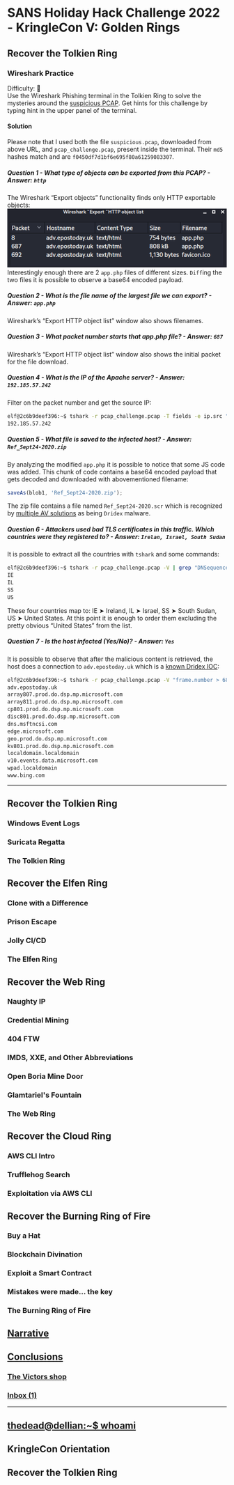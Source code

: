 # SANS Holiday Hack Challenge 2022 - KringleCon V: Golden Rings
## Recover the Tolkien Ring
### Wireshark Practice
Difficulty: :christmas_tree:  
Use the Wireshark Phishing terminal in the Tolkien Ring to solve the mysteries around the [suspicious PCAP](https://storage.googleapis.com/hhc22_player_assets/suspicious.pcap). Get hints for this challenge by typing hint in the upper panel of the terminal.

#### Solution
Please note that I used both the file `suspicious.pcap`, downloaded from above URL, and `pcap_challenge.pcap`, present inside the terminal. Their `md5` hashes match and are `f0450df7d1bf6e695f80a61259083307`.

##### Question 1 - What type of objects can be exported from this PCAP? - Answer: `http`
The Wireshark “Export objects” functionality finds only HTTP exportable objects:  
![Wireshark "Export" HTTP Object list](imgs/wireshark.png)  
Interestingly enough there are 2 `app.php` files of different sizes. `Diff`ing the two files it is possible to observe a base64 encoded payload.

##### Question 2 - What is the file name of the largest file we can export? - Answer: `app.php`
Wireshark’s “Export HTTP object list” window also shows filenames.

##### Question 3 - What packet number starts that app.php file? - Answer: `687`
Wireshark’s “Export HTTP object list” window also shows the initial packet for the file download.

##### Question 4 - What is the IP of the Apache server? - Answer: `192.185.57.242`
Filter on the packet number and get the source IP:
```bash
elf@2c6b9deef396:~$ tshark -r pcap_challenge.pcap -T fields -e ip.src "frame.number == 687"
192.185.57.242
```

##### Question 5 - What file is saved to the infected host? - Answer: `Ref_Sept24-2020.zip`
By analyzing the modified `app.php` it is possible to notice that some JS code was added. This chunk of code contains a base64 encoded payload that gets decoded and downloaded with abovementioned filename:
```js
saveAs(blob1, 'Ref_Sept24-2020.zip');
```
The zip file contains a file named `Ref_Sept24-2020.scr` which is recognized by [multiple AV solutions](https://www.virustotal.com/gui/file/fad001d463e892e7844040cabdcfa8f8431c07e7ef1ffd76ffbd190f49d7693d) as being `Dridex` malware.

##### Question 6 - Attackers used bad TLS certificates in this traffic. Which countries were they registered to? - Answer: `Irelan, Israel, South Sudan`
It is possible to extract all the countries with `tshark` and some commands:
```bash
elf@2c6b9deef396:~$ tshark -r pcap_challenge.pcap -V | grep "DNSequence item: 1 item (id-at-countryName=" | cut -d = -f 2 | cut -d ")" -f1 | sort | uniq
IE
IL
SS
US
```
These four countries map to: IE ➤ Ireland, IL ➤ Israel, SS ➤ South Sudan, US ➤ United States. At this
point it is enough to order them excluding the pretty obvious “United States” from the list.

##### Question 7 - Is the host infected (Yes/No)? - Answer: `Yes`
It is possible to observe that after the malicious content is retrieved, the host does a connection to `adv.epostoday.uk` which is a [known Dridex IOC](https://github.com/Esox-Lucius/PiHoleblocklists/blob/main/Dridex%20IOCs%20-%20Domains%20%26%20Hosts):
```bash
elf@2c6b9deef396:~$ tshark -r pcap_challenge.pcap -V "frame.number > 687 && ip.src == 10.9.24.101 && dns" | grep "type A" | cut -d " " -f9 | cut -d ":" -f 1 | sort | uniq
adv.epostoday.uk
array807.prod.do.dsp.mp.microsoft.com
array811.prod.do.dsp.mp.microsoft.com
cp801.prod.do.dsp.mp.microsoft.com
disc801.prod.do.dsp.mp.microsoft.com
dns.msftncsi.com
edge.microsoft.com
geo.prod.do.dsp.mp.microsoft.com
kv801.prod.do.dsp.mp.microsoft.com
localdomain.localdomain
v10.events.data.microsoft.com
wpad.localdomain
www.bing.com
```

---
## Recover the Tolkien Ring
### Windows Event Logs
### Suricata Regatta
### The Tolkien Ring
## Recover the Elfen Ring
### Clone with a Difference
### Prison Escape
### Jolly CI/CD
### The Elfen Ring
## Recover the Web Ring
### Naughty IP
### Credential Mining
### 404 FTW
### IMDS, XXE, and Other Abbreviations
### Open Boria Mine Door
### Glamtariel's Fountain
### The Web Ring
## Recover the Cloud Ring
### AWS CLI Intro
### Trufflehog Search
### Exploitation via AWS CLI
## Recover the Burning Ring of Fire
### Buy a Hat
### Blockchain Divination
### Exploit a Smart Contract
### Mistakes were made... the key
### The Burning Ring of Fire
## [Narrative](/README.md#narrative)
## [Conclusions](/README.md#conclusions)
### [The Victors shop](/README.md#the-victors-shop)
### [Inbox (1)](/README.md#inbox-1)
---
## [thedead@dellian:~$ whoami](/README.md#thedeaddellian-whoami)
## KringleCon Orientation
## Recover the Tolkien Ring